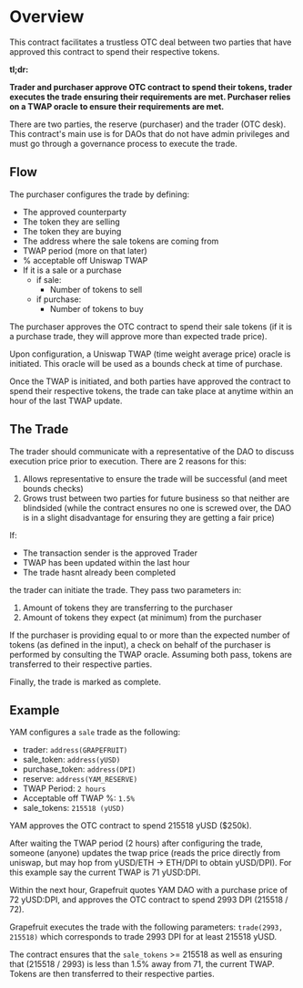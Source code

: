 # Overview

This contract facilitates a trustless OTC deal between two parties that have approved this contract to spend their respective tokens.

<strong>tl;dr:

Trader and purchaser approve OTC contract to spend their tokens, trader executes the trade ensuring their requirements are met. Purchaser relies on a TWAP oracle to ensure their requirements are met.</strong>

There are two parties, the reserve (purchaser) and the trader (OTC desk). This contract's main use is for DAOs that do not have admin privileges and must go through a governance process to execute the trade.

## Flow
The purchaser configures the trade by defining:
 - The approved counterparty
 - The token they are selling
 - The token they are buying
 - The address where the sale tokens are coming from
 - TWAP period (more on that later)
 - % acceptable off Uniswap TWAP
 - If it is a sale or a purchase
   - if sale:
     - Number of tokens to sell
   - if purchase:
     - Number of tokens to buy

The purchaser approves the OTC contract to spend their sale tokens (if it is a purchase trade, they will approve more than expected trade price).

Upon configuration, a Uniswap TWAP (time weight average price) oracle is initiated. This oracle will be used as a bounds check at time of purchase.

Once the TWAP is initiated, and both parties have approved the contract to spend their respective tokens, the trade can take place at anytime within an hour of the last TWAP update.

## The Trade

The trader should communicate with a representative of the DAO to discuss execution price prior to execution. There are 2 reasons for this:
 1. Allows representative to ensure the trade will be successful (and meet bounds checks)
 2. Grows trust between two parties for future business so that neither are blindsided (while the contract ensures no one is screwed over, the DAO is in a slight disadvantage for ensuring they are getting a fair price)

If:
 - The transaction sender is the approved Trader
 - TWAP has been updated within the last hour
 - The trade hasnt already been completed

the trader can initiate the trade. They pass two parameters in:
 1. Amount of tokens they are transferring to the purchaser
 2. Amount of tokens they expect (at minimum) from the purchaser

If the purchaser is providing equal to or more than the expected number of tokens (as defined in the input), a check on behalf of the purchaser is performed by consulting the TWAP oracle. Assuming both pass, tokens are transferred to their respective parties.

Finally, the trade is marked as complete.

## Example

YAM configures a `sale` trade as the following:
 - trader: `address(GRAPEFRUIT)`
 - sale_token: `address(yUSD)`
 - purchase_token: `address(DPI)`
 - reserve: `address(YAM_RESERVE)`
 - TWAP Period: `2 hours`
 - Acceptable off TWAP %: `1.5%`
 - sale_tokens: `215518 (yUSD)`

YAM approves the OTC contract to spend 215518 yUSD ($250k).

After waiting the TWAP period (2 hours) after configuring the trade, someone (anyone) updates the twap price (reads the price directly from uniswap, but may hop from yUSD/ETH -> ETH/DPI to obtain yUSD/DPI). For this example say the current TWAP is 71 yUSD:DPI.

Within the next hour, Grapefruit quotes YAM DAO with a purchase price of 72 yUSD:DPI, and approves the OTC contract to spend 2993 DPI (215518 / 72).

Grapefruit executes the trade with the following parameters:
`trade(2993, 215518)` which corresponds to trade 2993 DPI for at least 215518 yUSD.

The contract ensures that the `sale_tokens` >= 215518 as well as ensuring that (215518 / 2993) is less than 1.5% away from 71, the current TWAP. Tokens are then transferred to their respective parties.
